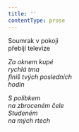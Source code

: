 ```yaml
---
title: ''
contentType: prose
---
```


<section>

Soumrak v pokoji  
přebíjí televize

_Za oknem kupé  
rychlá tma  
finiš tvých posledních  
hodin_

</section>

<section>

_S polibkem  
na zbroceném čele  
Studeném  
na mých rtech_

</section>
